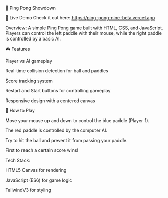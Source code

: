 
🏓  Ping Pong Showdown 

🚀 Live Demo Check it out here: https://ping-pong-nine-beta.vercel.app

Overview: 
A simple Ping Pong game built with HTML, CSS, and JavaScript.
Players can control the left paddle with their mouse, while the right paddle is controlled by a basic AI.

🎮 Features

Player vs AI gameplay

Real-time collision detection for ball and paddles

Score tracking system

Restart and Start buttons for controlling gameplay

Responsive design with a centered canvas


🚀 How to Play

Move your mouse up and down to control the blue paddle (Player 1).

The red paddle is controlled by the computer AI.

Try to hit the ball and prevent it from passing your paddle.

First to reach a certain score wins!

Tech Stack: 

HTML5 Canvas for rendering

JavaScript (ES6) for game logic

TailwindV3  for styling

